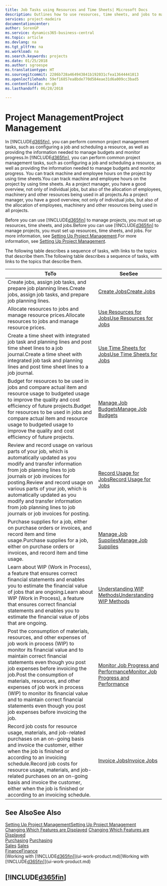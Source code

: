 ```yaml
---
title: Job Tasks using Resources and Time Sheets| Microsoft Docs
description: Outlines how to use resources, time sheets, and jobs to manage projects.
services: project-madeira
documentationcenter: 
author: SorenGP
ms.service: dynamics365-business-central
ms.topic: article
ms.devlang: na
ms.tgt_pltfrm: na
ms.workload: na
ms.search.keywords: projects
ms.date: 01/25/2018
ms.author: sgroespe
ms.translationtype: HT
ms.sourcegitcommit: 2286b728a464943841b192031cfea13644441013
ms.openlocfilehash: 59ef16857ea8bde770d584eae31d6a009cc3bad5
ms.contentlocale: en-gb
ms.lasthandoff: 06/28/2018

---
```

# <a name="project-management"></a><span data-ttu-id="55a67-103">Project Management</span><span class="sxs-lookup"><span data-stu-id="55a67-103">Project Management</span></span>
<span data-ttu-id="55a67-104">In [!INCLUDE[d365fin](includes/d365fin_md.md)], you can perform common project management tasks, such as configuring a job and scheduling a resource, as well as providing the information needed to manage budgets and monitor progress.</span><span class="sxs-lookup"><span data-stu-id="55a67-104">In [!INCLUDE[d365fin](includes/d365fin_md.md)], you can perform common project management tasks, such as configuring a job and scheduling a resource, as well as providing the information needed to manage budgets and monitor progress.</span></span> <span data-ttu-id="55a67-105">You can track machine and employee hours on the project by using time sheets.</span><span class="sxs-lookup"><span data-stu-id="55a67-105">You can track machine and employee hours on the project by using time sheets.</span></span> <span data-ttu-id="55a67-106">As a project manager, you have a good overview, not only of individual jobs, but also of the allocation of employees, machinery and other resources being used in all projects.</span><span class="sxs-lookup"><span data-stu-id="55a67-106">As a project manager, you have a good overview, not only of individual jobs, but also of the allocation of employees, machinery and other resources being used in all projects.</span></span>

<span data-ttu-id="55a67-107">Before you can use [!INCLUDE[d365fin](includes/d365fin_md.md)] to manage projects, you must set up resources, time sheets, and jobs.</span><span class="sxs-lookup"><span data-stu-id="55a67-107">Before you can use [!INCLUDE[d365fin](includes/d365fin_md.md)] to manage projects, you must set up resources, time sheets, and jobs.</span></span> <span data-ttu-id="55a67-108">For more information, see [Setting Up Project Management](projects-setup-projects.md).</span><span class="sxs-lookup"><span data-stu-id="55a67-108">For more information, see [Setting Up Project Management](projects-setup-projects.md).</span></span>  

<span data-ttu-id="55a67-109">The following table describes a sequence of tasks, with links to the topics that describe them.</span><span class="sxs-lookup"><span data-stu-id="55a67-109">The following table describes a sequence of tasks, with links to the topics that describe them.</span></span>

| <span data-ttu-id="55a67-110">To</span><span class="sxs-lookup"><span data-stu-id="55a67-110">To</span></span> | <span data-ttu-id="55a67-111">See</span><span class="sxs-lookup"><span data-stu-id="55a67-111">See</span></span> |
| --- | --- |
| <span data-ttu-id="55a67-112">Create jobs, assign job tasks, and prepare job planning lines.</span><span class="sxs-lookup"><span data-stu-id="55a67-112">Create jobs, assign job tasks, and prepare job planning lines.</span></span> |[<span data-ttu-id="55a67-113">Create Jobs</span><span class="sxs-lookup"><span data-stu-id="55a67-113">Create Jobs</span></span>](projects-how-create-jobs.md) |
| <span data-ttu-id="55a67-114">Allocate resources to jobs and manage resource prices.</span><span class="sxs-lookup"><span data-stu-id="55a67-114">Allocate resources to jobs and manage resource prices.</span></span> |[<span data-ttu-id="55a67-115">Use Resources for Jobs</span><span class="sxs-lookup"><span data-stu-id="55a67-115">Use Resources for Jobs</span></span>](projects-how-use-resources.md) |
| <span data-ttu-id="55a67-116">Create a time sheet with integrated job task and planning lines and post time sheet lines to a job journal.</span><span class="sxs-lookup"><span data-stu-id="55a67-116">Create a time sheet with integrated job task and planning lines and post time sheet lines to a job journal.</span></span> |[<span data-ttu-id="55a67-117">Use Time Sheets for Jobs</span><span class="sxs-lookup"><span data-stu-id="55a67-117">Use Time Sheets for Jobs</span></span>](projects-how-use-time-sheets.md) |
| <span data-ttu-id="55a67-118">Budget for resources to be used in jobs and compare actual item and resource usage to budgeted usage to improve the quality and cost efficiency of future projects.</span><span class="sxs-lookup"><span data-stu-id="55a67-118">Budget for resources to be used in jobs and compare actual item and resource usage to budgeted usage to improve the quality and cost efficiency of future projects.</span></span> |[<span data-ttu-id="55a67-119">Manage Job Budgets</span><span class="sxs-lookup"><span data-stu-id="55a67-119">Manage Job Budgets</span></span>](projects-how-manage-budgets.md) |
| <span data-ttu-id="55a67-120">Review and record usage on various parts of your job, which is automatically updated as you modify and transfer information from job planning lines to job journals or job invoices for posting.</span><span class="sxs-lookup"><span data-stu-id="55a67-120">Review and record usage on various parts of your job, which is automatically updated as you modify and transfer information from job planning lines to job journals or job invoices for posting.</span></span> |[<span data-ttu-id="55a67-121">Record Usage for Jobs</span><span class="sxs-lookup"><span data-stu-id="55a67-121">Record Usage for Jobs</span></span>](projects-how-record-job-usage.md) |
| <span data-ttu-id="55a67-122">Purchase supplies for a job, either on purchase orders or invoices, and record item and time usage.</span><span class="sxs-lookup"><span data-stu-id="55a67-122">Purchase supplies for a job, either on purchase orders or invoices, and record item and time usage.</span></span> |[<span data-ttu-id="55a67-123">Manage Job Supplies</span><span class="sxs-lookup"><span data-stu-id="55a67-123">Manage Job Supplies</span></span>](projects-how-manage-project-supplies.md) |
| <span data-ttu-id="55a67-124">Learn about WIP (Work in Process), a feature that ensures correct financial statements and enables you to estimate the financial value of jobs that are ongoing.</span><span class="sxs-lookup"><span data-stu-id="55a67-124">Learn about WIP (Work in Process), a feature that ensures correct financial statements and enables you to estimate the financial value of jobs that are ongoing.</span></span> |[<span data-ttu-id="55a67-125">Understanding WIP Methods</span><span class="sxs-lookup"><span data-stu-id="55a67-125">Understanding WIP Methods</span></span>](projects-understanding-wip.md) |
| <span data-ttu-id="55a67-126">Post the consumption of materials, resources, and other expenses of job work in process (WIP) to monitor its financial value and to maintain correct financial statements even though you post job expenses before invoicing the job.</span><span class="sxs-lookup"><span data-stu-id="55a67-126">Post the consumption of materials, resources, and other expenses of job work in process (WIP) to monitor its financial value and to maintain correct financial statements even though you post job expenses before invoicing the job.</span></span> |[<span data-ttu-id="55a67-127">Monitor Job Progress and Performance</span><span class="sxs-lookup"><span data-stu-id="55a67-127">Monitor Job Progress and Performance</span></span>](projects-how-monitor-progress-performance.md) |
| <span data-ttu-id="55a67-128">Record job costs for resource usage, materials, and job-related purchases on an on-going basis and invoice the customer, either when the job is finished or according to an invoicing schedule.</span><span class="sxs-lookup"><span data-stu-id="55a67-128">Record job costs for resource usage, materials, and job-related purchases on an on-going basis and invoice the customer, either when the job is finished or according to an invoicing schedule.</span></span> |[<span data-ttu-id="55a67-129">Invoice Jobs</span><span class="sxs-lookup"><span data-stu-id="55a67-129">Invoice Jobs</span></span>](projects-how-invoice-jobs.md) |

## <a name="see-also"></a><span data-ttu-id="55a67-130">See Also</span><span class="sxs-lookup"><span data-stu-id="55a67-130">See Also</span></span>
[<span data-ttu-id="55a67-131">Setting Up Project Management</span><span class="sxs-lookup"><span data-stu-id="55a67-131">Setting Up Project Management</span></span>](projects-setup-projects.md)  
<span data-ttu-id="55a67-132">[Changing Which Features are Displayed](ui-experiences.md)    </span><span class="sxs-lookup"><span data-stu-id="55a67-132">[Changing Which Features are Displayed](ui-experiences.md)    </span></span>  
<span data-ttu-id="55a67-133">[Purchasing](purchasing-manage-purchasing.md)       </span><span class="sxs-lookup"><span data-stu-id="55a67-133">[Purchasing](purchasing-manage-purchasing.md)       </span></span>  
<span data-ttu-id="55a67-134">[Sales](sales-manage-sales.md)  </span><span class="sxs-lookup"><span data-stu-id="55a67-134">[Sales](sales-manage-sales.md)  </span></span>  
[<span data-ttu-id="55a67-135">Finance</span><span class="sxs-lookup"><span data-stu-id="55a67-135">Finance</span></span>](finance.md)  
<span data-ttu-id="55a67-136">[Working with [!INCLUDE[d365fin](includes/d365fin_md.md)]](ui-work-product.md)</span><span class="sxs-lookup"><span data-stu-id="55a67-136">[Working with [!INCLUDE[d365fin](includes/d365fin_md.md)]](ui-work-product.md)</span></span>  

## [!INCLUDE[d365fin](includes/free_trial_md.md)]  
 

